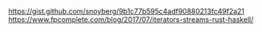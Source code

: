 https://gist.github.com/snoyberg/9b1c77b595c4adf90880213fc49f2a21
https://www.fpcomplete.com/blog/2017/07/iterators-streams-rust-haskell/
